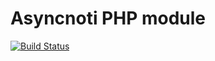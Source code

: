 # Asyncnoti PHP module
[![Build Status](https://travis-ci.org/asyncnoti/asyncnoti-php.svg)](https://travis-ci.org/asyncnoti/asyncnoti-php)


